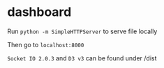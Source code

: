 # dashboard

Run `python -m SimpleHTTPServer` to serve file locally

Then go to `localhost:8000`

`Socket IO 2.0.3` and `D3 v3` can be found under /dist
